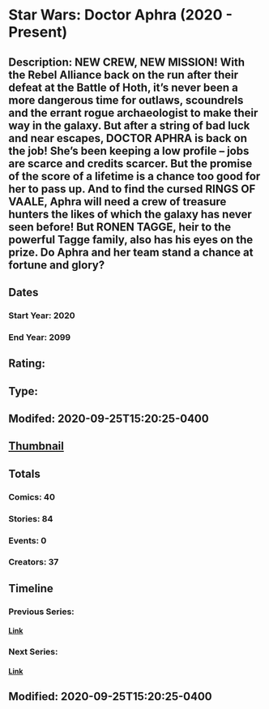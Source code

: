 # Star Wars: Doctor Aphra (2020 - Present)
## Description: NEW CREW, NEW MISSION! With the Rebel Alliance back on the run after their defeat at the Battle of Hoth, it’s never been a more dangerous time for outlaws, scoundrels and the errant rogue archaeologist to make their way in the galaxy. But after a string of bad luck and near escapes, DOCTOR APHRA is back on the job! She’s been keeping a low profile – jobs are scarce and credits scarcer. But the promise of the score of a lifetime is a chance too good for her to pass up. And to find the cursed RINGS OF VAALE, Aphra will need a crew of treasure hunters the likes of which the galaxy has never seen before! But RONEN TAGGE, heir to the powerful Tagge family, also has his eyes on the prize. Do Aphra and her team stand a chance at fortune and glory? 
## Dates
### Start Year: 2020
### End Year: 2099
## Rating: 
## Type: 
## Modifed: 2020-09-25T15:20:25-0400
## [Thumbnail](http://i.annihil.us/u/prod/marvel/i/mg/6/80/5f035d4a5692e.jpg)
## Totals
### Comics: 40
### Stories: 84
### Events: 0
### Creators: 37
## Timeline
### Previous Series: 
#### [Link]()
### Next Series: 
#### [Link]()
## Modified: 2020-09-25T15:20:25-0400